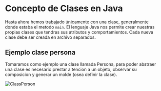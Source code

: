 # Concepto de Clases en Java
Hasta ahora hemos trabajado únicamente con una clase, generalmente donde estaba el metodo `main`. El lenguaje Java nos permite
crear nuestras propias clases que tendras sus atributos y comportamientos. Cada nueva clase debe ser creada en archivo separados.
## Ejemplo clase persona
Tomaramos como ejemplo una clase llamada Persona, para poder abstraer una clase es necesario prestar a tencion a un objeto, 
observar su composicion y generar un molde (osea definir la clase).

![ClassPerson](https://entrenamiento-python-basico.readthedocs.io/es/latest/_images/objetos_clases.png)


